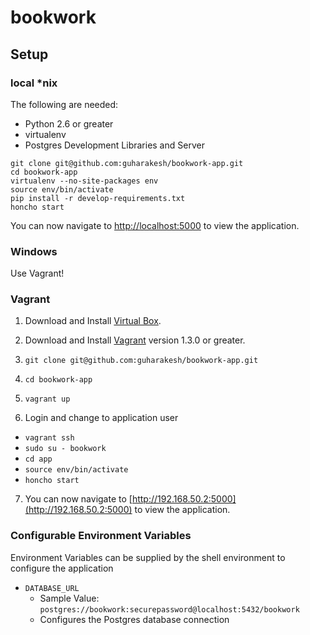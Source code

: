 # bookwork

## Setup

### local \*nix

The following are needed:
  - Python 2.6 or greater
  - virtualenv
  - Postgres Development Libraries and Server

```
git clone git@github.com:guharakesh/bookwork-app.git
cd bookwork-app
virtualenv --no-site-packages env
source env/bin/activate
pip install -r develop-requirements.txt
honcho start
```

You can now navigate to [http://localhost:5000](http://localhost:5000) to view the application.

### Windows

Use Vagrant!

### Vagrant

1. Download and Install [Virtual Box](https://www.virtualbox.org/wiki/Downloads).

2. Download and Install [Vagrant](http://downloads.vagrantup.com/) version 1.3.0 or greater.

3. `git clone git@github.com:guharakesh/bookwork-app.git`

4. `cd bookwork-app`

5. `vagrant up`

6. Login and change to application user

  - `vagrant ssh`
  - `sudo su - bookwork`
  - `cd app`
  - `source env/bin/activate`
  - `honcho start`

7. You can now navigate to [http://192.168.50.2:5000](http://192.168.50.2:5000) to view the application.

### Configurable Environment Variables

Environment Variables can be supplied by the shell environment to configure the application

* `DATABASE_URL`
    - Sample Value: `postgres://bookwork:securepassword@localhost:5432/bookwork`
    - Configures the Postgres database connection

